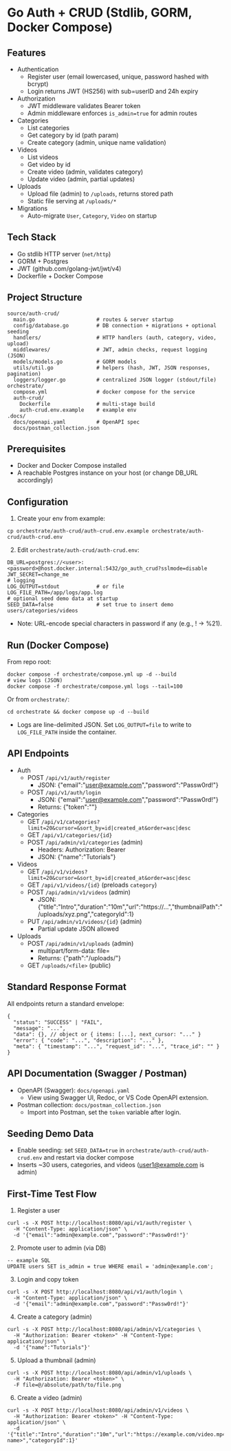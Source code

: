 # Go Auth + CRUD (Stdlib, GORM, Docker Compose)

## Features
- Authentication
  - Register user (email lowercased, unique, password hashed with bcrypt)
  - Login returns JWT (HS256) with sub=userID and 24h expiry
- Authorization
  - JWT middleware validates Bearer token
  - Admin middleware enforces `is_admin=true` for admin routes
- Categories
  - List categories
  - Get category by id (path param)
  - Create category (admin, unique name validation)
- Videos
  - List videos
  - Get video by id
  - Create video (admin, validates category)
  - Update video (admin, partial updates)
- Uploads
  - Upload file (admin) to `/uploads`, returns stored path
  - Static file serving at `/uploads/*`
- Migrations
  - Auto-migrate `User`, `Category`, `Video` on startup

## Tech Stack
- Go stdlib HTTP server (`net/http`)
- GORM + Postgres
- JWT (github.com/golang-jwt/jwt/v4)
- Dockerfile + Docker Compose

## Project Structure
```
source/auth-crud/
  main.go                    # routes & server startup
  config/database.go         # DB connection + migrations + optional seeding
  handlers/                  # HTTP handlers (auth, category, video, upload)
  middlewares/               # JWT, admin checks, request logging (JSON)
  models/models.go           # GORM models
  utils/util.go              # helpers (hash, JWT, JSON responses, pagination)
  loggers/logger.go          # centralized JSON logger (stdout/file)
orchestrate/
  compose.yml                # docker compose for the service
  auth-crud/
    Dockerfile               # multi-stage build
    auth-crud.env.example    # example env
.docs/
  docs/openapi.yaml          # OpenAPI spec
  docs/postman_collection.json
```

## Prerequisites
- Docker and Docker Compose installed
- A reachable Postgres instance on your host (or change DB_URL accordingly)

## Configuration
1) Create your env from example:
```
cp orchestrate/auth-crud/auth-crud.env.example orchestrate/auth-crud/auth-crud.env
```
2) Edit `orchestrate/auth-crud/auth-crud.env`:
```
DB_URL=postgres://<user>:<password>@host.docker.internal:5432/go_auth_crud?sslmode=disable
JWT_SECRET=change_me
# logging
LOG_OUTPUT=stdout            # or file
LOG_FILE_PATH=/app/logs/app.log
# optional seed demo data at startup
SEED_DATA=false              # set true to insert demo users/categories/videos
```
- Note: URL-encode special characters in password if any (e.g., ! -> %21).

## Run (Docker Compose)
From repo root:
```
docker compose -f orchestrate/compose.yml up -d --build
# view logs (JSON)
docker compose -f orchestrate/compose.yml logs --tail=100
```
Or from `orchestrate/`:
```
cd orchestrate && docker compose up -d --build
```
- Logs are line-delimited JSON. Set `LOG_OUTPUT=file` to write to `LOG_FILE_PATH` inside the container.

## API Endpoints
- Auth
  - POST `/api/v1/auth/register`
    - JSON: {"email":"user@example.com","password":"Passw0rd!"}
  - POST `/api/v1/auth/login`
    - JSON: {"email":"user@example.com","password":"Passw0rd!"}
    - Returns: {"token":"<jwt>"}
- Categories
  - GET `/api/v1/categories?limit=20&cursor=&sort_by=id|created_at&order=asc|desc`
  - GET `/api/v1/categories/{id}`
  - POST `/api/admin/v1/categories` (admin)
    - Headers: Authorization: Bearer <jwt>
    - JSON: {"name":"Tutorials"}
- Videos
  - GET `/api/v1/videos?limit=20&cursor=&sort_by=id|created_at&order=asc|desc`
  - GET `/api/v1/videos/{id}` (preloads `category`)
  - POST `/api/admin/v1/videos` (admin)
    - JSON: {"title":"Intro","duration":"10m","url":"https://...","thumbnailPath":"/uploads/xyz.png","categoryId":1}
  - PUT `/api/admin/v1/videos/{id}` (admin)
    - Partial update JSON allowed
- Uploads
  - POST `/api/admin/v1/uploads` (admin)
    - multipart/form-data: file=<your file>
    - Returns: {"path":"/uploads/<stored-name>"}
  - GET `/uploads/<file>` (public)

## Standard Response Format
All endpoints return a standard envelope:
```
{
  "status": "SUCCESS" | "FAIL",
  "message": "...",
  "data": {}, // object or { items: [...], next_cursor: "..." }
  "error": { "code": "...", "description": "..." },
  "meta": { "timestamp": "...", "request_id": "...", "trace_id": "" }
}
```

## API Documentation (Swagger / Postman)
- OpenAPI (Swagger): `docs/openapi.yaml`
  - View using Swagger UI, Redoc, or VS Code OpenAPI extension.
- Postman collection: `docs/postman_collection.json`
  - Import into Postman, set the `token` variable after login.

## Seeding Demo Data
- Enable seeding: set `SEED_DATA=true` in `orchestrate/auth-crud/auth-crud.env` and restart via docker compose
- Inserts ~30 users, categories, and videos (user1@example.com is admin)

## First-Time Test Flow
1) Register a user
```
curl -s -X POST http://localhost:8080/api/v1/auth/register \
  -H "Content-Type: application/json" \
  -d '{"email":"admin@example.com","password":"Passw0rd!"}'
```
2) Promote user to admin (via DB)
```
-- example SQL
UPDATE users SET is_admin = true WHERE email = 'admin@example.com';
```
3) Login and copy token
```
curl -s -X POST http://localhost:8080/api/v1/auth/login \
  -H "Content-Type: application/json" \
  -d '{"email":"admin@example.com","password":"Passw0rd!"}'
```
4) Create a category (admin)
```
curl -s -X POST http://localhost:8080/api/admin/v1/categories \
  -H "Authorization: Bearer <token>" -H "Content-Type: application/json" \
  -d '{"name":"Tutorials"}'
```
5) Upload a thumbnail (admin)
```
curl -s -X POST http://localhost:8080/api/admin/v1/uploads \
  -H "Authorization: Bearer <token>" \
  -F file=@/absolute/path/to/file.png
```
6) Create a video (admin)
```
curl -s -X POST http://localhost:8080/api/admin/v1/videos \
  -H "Authorization: Bearer <token>" -H "Content-Type: application/json" \
  -d '{"title":"Intro","duration":"10m","url":"https://example.com/video.mp4","thumbnailPath":"/uploads/<stored-name>","categoryId":1}'
```
